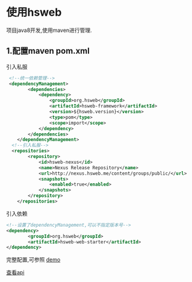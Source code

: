 # 使用hsweb
项目java8开发,使用maven进行管理.

## 1.配置maven pom.xml
引入私服
```xml
 <!--统一依赖管理-->
 <dependencyManagement>
        <dependencies>
            <dependency>
                <groupId>org.hsweb</groupId>
                <artifactId>hsweb-framework</artifactId>
                <version>${hsweb.version}</version>
                <type>pom</type>
                <scope>import</scope>
            </dependency>
        </dependencies>
    </dependencyManagement>
  <!--引入私服-->
  <repositories>
        <repository>
            <id>hsweb-nexus</id>
            <name>Nexus Release Repository</name>
            <url>http://nexus.hsweb.me/content/groups/public/</url>
            <snapshots>
                <enabled>true</enabled>
            </snapshots>
        </repository>
    </repositories>
```

引入依赖
```xml
<!--设置了dependencyManagement,可以不指定版本号-->
<dependency>
        <groupId>org.hsweb</groupId>
        <artifactId>hsweb-web-starter</artifactId>
</dependency>
```

完整配置,可参照 [demo](https://github.com/hs-web/hsweb-demo/blob/master/pom.xml)

[查看api](2.API.md)